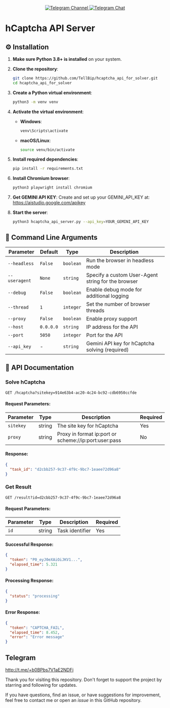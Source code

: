 <div align="center">

  <p align="center">
    <a href="https://t.me/cry_batya">
      <img src="https://img.shields.io/badge/Telegram-Channel-blue?style=for-the-badge&logo=telegram" alt="Telegram Channel">
    </a>
    <a href="https://t.me/+b0BPbs7V1aE2NDFi">
      <img src="https://img.shields.io/badge/Telegram-Chat-blue?style=for-the-badge&logo=telegram" alt="Telegram Chat">
    </a>
  </p>
</div>

# hCaptcha API Server

## ⚙️ Installation

1. **Make sure Python 3.8+ is installed** on your system.

2. **Clone the repository**:
   ```bash
   git clone https://github.com/TellBip/hcaptcha_api_for_solver.git
   cd hcaptcha_api_for_solver
   ```

3. **Create a Python virtual environment**:
   ```bash
   python3 -m venv venv
   ```

4. **Activate the virtual environment**:
   - **Windows**:
     ```bash
     venv\Scripts\activate
     ```
   - **macOS/Linux**:
     ```bash
     source venv/bin/activate
     ```

5. **Install required dependencies**:
   ```bash
   pip install -r requirements.txt
   ```

6. **Install Chromium browser**:
   ```bash
   python3 playwright install chromium
   ```
   
7. **Get GEMINI API KEY**: 
   Create and set up your GEMINI_API_KEY at: https://aistudio.google.com/apikey

8. **Start the server**:
   ```bash
   python3 hcaptcha_api_server.py --api_key=YOUR_GEMINI_API_KEY
   ```

## 🔧 Command Line Arguments

| Parameter     | Default   | Type      | Description                                                           |
|---------------|-----------|-----------|-----------------------------------------------------------------------|
| `--headless`  | `False`   | `boolean` | Run the browser in headless mode                                      |
| `--useragent` | `None`    | `string`  | Specify a custom User-Agent string for the browser                    |
| `--debug`     | `False`   | `boolean` | Enable debug mode for additional logging                              |
| `--thread`    | `1`       | `integer` | Set the number of browser threads                                     |
| `--proxy`     | `False`   | `boolean` | Enable proxy support                                                  |
| `--host`      | `0.0.0.0` | `string`  | IP address for the API                                                |
| `--port`      | `5050`    | `integer` | Port for the API                                                      |
| `--api_key`   | -         | `string`  | Gemini API key for hCaptcha solving (required)                        |

## 📡 API Documentation

### Solve hCaptcha
```http
GET /hcaptcha?sitekey=914e63b4-ac20-4c24-bc92-cdb6950ccfde
```

#### Request Parameters:
| Parameter  | Type     | Description                                                 | Required |
|------------|----------|-------------------------------------------------------------|----------|
| `sitekey`  | string   | The site key for hCaptcha                                   | Yes      |
| `proxy`    | string   | Proxy in format ip:port or scheme://ip:port:user:pass       | No       |

#### Response:

```json
{
  "task_id": "d2cbb257-9c37-4f9c-9bc7-1eaee72d96a8"
}
```

### Get Result
```http
GET /result?id=d2cbb257-9c37-4f9c-9bc7-1eaee72d96a8
```

#### Request Parameters:
| Parameter | Type     | Description          | Required |
|-----------|----------|----------------------|----------|
| `id`      | string   | Task identifier      | Yes      |

#### Successful Response:
```json
{
  "token": "P0_eyJ0eXAiOiJKV1...",
  "elapsed_time": 5.321
}
```

#### Processing Response:
```json
{
  "status": "processing"
}
```

#### Error Response:
```json
{
  "token": "CAPTCHA_FAIL",
  "elapsed_time": 8.452,
  "error": "Error message"
}
```

## Telegram
http://t.me/+b0BPbs7V1aE2NDFi

Thank you for visiting this repository. Don't forget to support the project by starring and following for updates.

If you have questions, find an issue, or have suggestions for improvement, feel free to contact me or open an *issue* in this GitHub repository.
